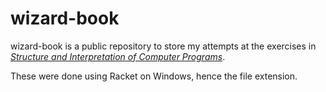 # wizard-book

wizard-book is a public repository to store my attempts at the exercises in
*[Structure and Interpretation of Computer Programs][1]*.

[1]: https://mitpress.mit.edu/sites/default/files/sicp/index.html

These were done using Racket on Windows, hence the file extension.

